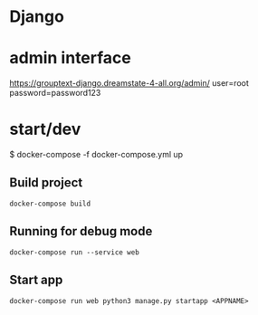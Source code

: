 # Django

# admin interface
https://grouptext-django.dreamstate-4-all.org/admin/
user=root
password=password123

# start/dev
$ docker-compose -f docker-compose.yml up

## Build project

```
docker-compose build
```

## Running for debug mode
```
docker-compose run --service web
```

## Start app
```
docker-compose run web python3 manage.py startapp <APPNAME>
```
